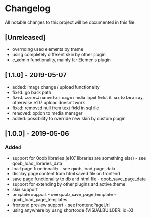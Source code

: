 # Changelog
All notable changes to this project will be documented in this file.

## [Unreleased]

- overriding used elements by theme
- using completely different skin by other plugin
- e_admin functionality, mainly for Elements plugin


## [1.1.0] - 2019-05-07
- added: image change / upload functionality
- fixed: go back path
- fixed: correct name for image media input field, it has to be array, otherwise e107 upload doesn't work
- fixed: removed null from text field in sql file
- removed: option to media manager
- added: possibility to override new skin by custom plugin

## [1.0.0] - 2019-05-06

### Added
- support for Qoob libraries (e107 libraries are something else) - see qoob_load_libraries_data
- load page functionality - see qoob_load_page_data
- display page content from html saved file on frontend
- save page functionality to db and html file - qoob_save_page_data
- support for extending by other plugins and active theme
- skin support
- template support - see qoob_save_page_template + qoob_load_page_templates
- frontend preview support - see frontendPageUrl
- using anywhere by using shortcode {VISUALBUILDER: id=X}


